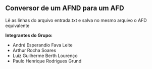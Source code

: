 ## Conversor de um AFND para um AFD

Lê as linhas do arquivo entrada.txt e salva no mesmo arquivo o AFD equivalente

**Integrantes do Grupo:**

 - André Esperandio Fava Leite
 - Arthur Rocha Soares
 - Luiz Guilherme Berth Lourenço
 - Paulo Henrique Rodrigues Grund
